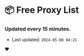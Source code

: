 # :package: Free Proxy List
### Updated every 15 minutes.

- Last updated: `2024-05-08 04:21`

:heart:
